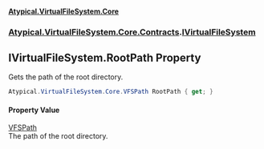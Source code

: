 #### [Atypical.VirtualFileSystem.Core](VirtualFileSystem.md 'VirtualFileSystem')
### [Atypical.VirtualFileSystem.Core.Contracts](VirtualFileSystem.md#Atypical.VirtualFileSystem.Core.Contracts 'Atypical.VirtualFileSystem.Core.Contracts').[IVirtualFileSystem](IVirtualFileSystem.md 'Atypical.VirtualFileSystem.Core.Contracts.IVirtualFileSystem')

## IVirtualFileSystem.RootPath Property

Gets the path of the root directory.

```csharp
Atypical.VirtualFileSystem.Core.VFSPath RootPath { get; }
```

#### Property Value
[VFSPath](VFSPath.md 'Atypical.VirtualFileSystem.Core.VFSPath')  
The path of the root directory.